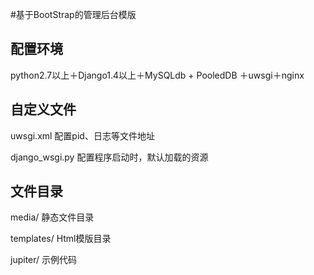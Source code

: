 #基于BootStrap的管理后台模版

## 配置环境
python2.7以上＋Django1.4以上＋MySQLdb + PooledDB ＋uwsgi＋nginx

## 自定义文件

uwsgi.xml 配置pid、日志等文件地址

django_wsgi.py 配置程序启动时，默认加载的资源


## 文件目录

media/ 静态文件目录

templates/ Html模版目录

jupiter/ 示例代码

